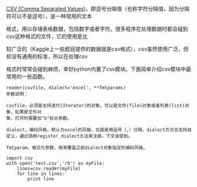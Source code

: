[CSV \(Comma Separated Values\)](http://zh.wikipedia.org/zh-cn/逗号分隔值)，即逗号分隔值（也称字符分隔值，因为分隔符可以不是逗号），是一种常用的文本

格式，用以存储表格数据，包括数字或者字符。很多程序在处理数据时都会碰到csv这种格式的文件，它的使用是比

较广泛的（Kaggle上一些题目提供的数据就是csv格式），csv虽然使用广泛，但却没有通用的标准，所以在处理csv

格式时常常会碰到麻烦，幸好python内置了csv模块。下面简单介绍csv模块中最常用的一些函数。

```
reader(csvfile, dialect='excel', **fmtparams)
参数说明：

csvfile，必须是支持迭代(Iterator)的对象，可以是文件(file)对象或者列表(list)对象，如果是文件对
象，打开时需要加"b"标志参数。

dialect，编码风格，默认为excel的风格，也就是用逗号（,）分隔，dialect方式也支持自定义，通过调用register_dialect方法来注册，下文会提到。

fmtparam，格式化参数，用来覆盖之前dialect对象指定的编码风格。
```

```
import csv  
with open('test.csv','rb') as myFile:  
    lines=csv.reader(myFile)  
    for line in lines:  
        print line  
```



